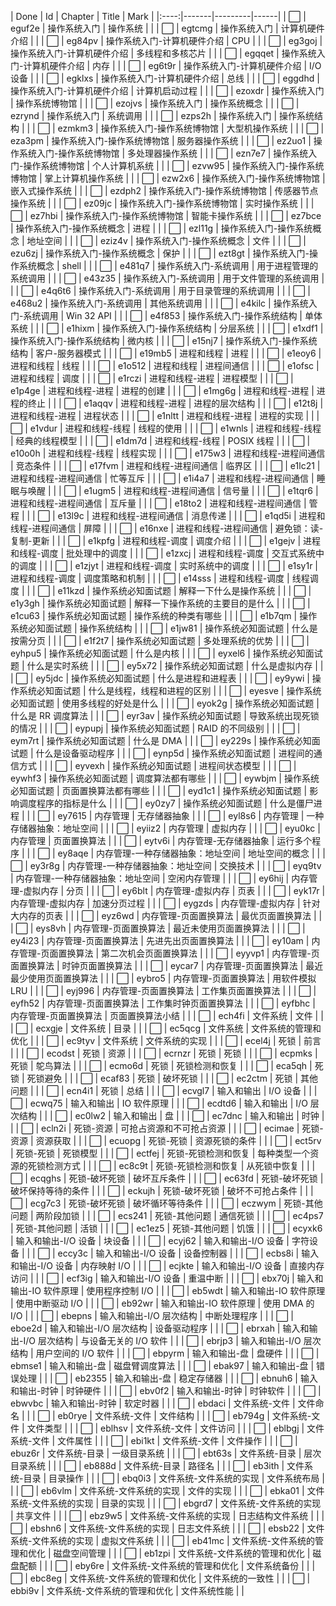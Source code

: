 | Done | Id | Chapter | Title | Mark |
|:----:|-------|---------|------|
| ⬜ | eguf2e | 操作系统入门 | 操作系统 |   |
| ⬜ | egtcmg | 操作系统入门 | 计算机硬件介绍 |   |
| ⬜ | eg84pv | 操作系统入门-计算机硬件介绍 | CPU |   |
| ⬜ | eg3goj | 操作系统入门-计算机硬件介绍 | 多线程和多核芯片 |   |
| ⬜ | egqqet | 操作系统入门-计算机硬件介绍 | 内存 |   |
| ⬜ | eg6t9r | 操作系统入门-计算机硬件介绍 | I/O 设备 |   |
| ⬜ | egklxs | 操作系统入门-计算机硬件介绍 | 总线 |   |
| ⬜ | eggdhd | 操作系统入门-计算机硬件介绍 | 计算机启动过程 |   |
| ⬜ | ezoxdr | 操作系统入门 | 操作系统博物馆 |   |
| ⬜ | ezojvs | 操作系统入门 | 操作系统概念 |   |
| ⬜ | ezrynd | 操作系统入门 | 系统调用 |   |
| ⬜ | ezps2h | 操作系统入门 | 操作系统结构 |   |
| ⬜ | ezmkm3 | 操作系统入门-操作系统博物馆 | 大型机操作系统 |   |
| ⬜ | eza3pm | 操作系统入门-操作系统博物馆 | 服务器操作系统 |   |
| ⬜ | ez2uo1 | 操作系统入门-操作系统博物馆 | 多处理器操作系统 |   |
| ⬜ | ezn7e7 | 操作系统入门-操作系统博物馆 | 个人计算机系统 |   |
| ⬜ | ezvw95 | 操作系统入门-操作系统博物馆 | 掌上计算机操作系统 |   |
| ⬜ | ezw2x6 | 操作系统入门-操作系统博物馆 | 嵌入式操作系统 |   |
| ⬜ | ezdph2 | 操作系统入门-操作系统博物馆 | 传感器节点操作系统 |   |
| ⬜ | ez09jc | 操作系统入门-操作系统博物馆 | 实时操作系统 |   |
| ⬜ | ez7hbi | 操作系统入门-操作系统博物馆 | 智能卡操作系统 |   |
| ⬜ | ez7bce | 操作系统入门-操作系统概念 | 进程 |   |
| ⬜ | ezl11g | 操作系统入门-操作系统概念 | 地址空间 |   |
| ⬜ | eziz4v | 操作系统入门-操作系统概念 | 文件 |   |
| ⬜ | ezu6zj | 操作系统入门-操作系统概念 | 保护 |   |
| ⬜ | ezt8gt | 操作系统入门-操作系统概念 | shell |   |
| ⬜ | e481q7 | 操作系统入门-系统调用 | 用于进程管理的系统调用 |   |
| ⬜ | e43z35 | 操作系统入门-系统调用 | 用于文件管理的系统调用 |   |
| ⬜ | e4q6t6 | 操作系统入门-系统调用 | 用于目录管理的系统调用 |   |
| ⬜ | e468u2 | 操作系统入门-系统调用 | 其他系统调用 |   |
| ⬜ | e4kilc | 操作系统入门-系统调用 | Win 32 API |   |
| ⬜ | e4f853 | 操作系统入门-操作系统结构 | 单体系统 |   |
| ⬜ | e1hixm | 操作系统入门-操作系统结构 | 分层系统 |   |
| ⬜ | e1xdf1 | 操作系统入门-操作系统结构 | 微内核 |   |
| ⬜ | e15nj7 | 操作系统入门-操作系统结构 | 客户-服务器模式 |   |
| ⬜ | e19mb5 | 进程和线程 | 进程 |   |
| ⬜ | e1eoy6 | 进程和线程 | 线程 |   |
| ⬜ | e1o512 | 进程和线程 | 进程间通信 |   |
| ⬜ | e1ofsc | 进程和线程 | 调度 |   |
| ⬜ | e1rczi | 进程和线程-进程 | 进程模型 |   |
| ⬜ | e1p4ge | 进程和线程-进程 | 进程的创建 |   |
| ⬜ | e1mg6g | 进程和线程-进程 | 进程的终止 |   |
| ⬜ | e1aqqv | 进程和线程-进程 | 进程的层次结构 |   |
| ⬜ | e12t8j | 进程和线程-进程 | 进程状态 |   |
| ⬜ | e1nltt | 进程和线程-进程 | 进程的实现 |   |
| ⬜ | e1vdur | 进程和线程-线程 | 线程的使用 |   |
| ⬜ | e1wnls | 进程和线程-线程 | 经典的线程模型 |   |
| ⬜ | e1dm7d | 进程和线程-线程 | POSIX 线程 |   |
| ⬜ | e10o0h | 进程和线程-线程 | 线程实现 |   |
| ⬜ | e175w3 | 进程和线程-进程间通信 | 竞态条件 |   |
| ⬜ | e17fvm | 进程和线程-进程间通信 | 临界区 |   |
| ⬜ | e1lc21 | 进程和线程-进程间通信 | 忙等互斥 |   |
| ⬜ | e1i4a7 | 进程和线程-进程间通信 | 睡眠与唤醒 |   |
| ⬜ | e1ugm5 | 进程和线程-进程间通信 | 信号量 |   |
| ⬜ | e1tqr6 | 进程和线程-进程间通信 | 互斥量 |   |
| ⬜ | e18to2 | 进程和线程-进程间通信 | 管程 |   |
| ⬜ | e13l9c | 进程和线程-进程间通信 | 消息传递 |   |
| ⬜ | e1qd5i | 进程和线程-进程间通信 | 屏障 |   |
| ⬜ | e16nxe | 进程和线程-进程间通信 | 避免锁：读-复制-更新 |   |
| ⬜ | e1kpfg | 进程和线程-调度 | 调度介绍 |   |
| ⬜ | e1gejv | 进程和线程-调度 | 批处理中的调度 |   |
| ⬜ | e1zxcj | 进程和线程-调度 | 交互式系统中的调度 |   |
| ⬜ | e1zjyt | 进程和线程-调度 | 实时系统中的调度 |   |
| ⬜ | e1sy1r | 进程和线程-调度 | 调度策略和机制 |   |
| ⬜ | e14sss | 进程和线程-调度 | 线程调度 |   |
| ⬜ | e11kzd | 操作系统必知面试题 | 解释一下什么是操作系统 |   |
| ⬜ | e1y3gh | 操作系统必知面试题 | 解释一下操作系统的主要目的是什么 |   |
| ⬜ | e1cu63 | 操作系统必知面试题 | 操作系统的种类有哪些 |   |
| ⬜ | e1b7qm | 操作系统必知面试题 | 操作系统结构 |   |
| ⬜ | e1jw81 | 操作系统必知面试题 | 什么是按需分页 |   |
| ⬜ | e1f2t7 | 操作系统必知面试题 | 多处理系统的优势 |   |
| ⬜ | eyhpu5 | 操作系统必知面试题 | 什么是内核 |   |
| ⬜ | eyxel6 | 操作系统必知面试题 | 什么是实时系统 |   |
| ⬜ | ey5x72 | 操作系统必知面试题 | 什么是虚拟内存 |   |
| ⬜ | ey5jdc | 操作系统必知面试题 | 什么是进程和进程表 |   |
| ⬜ | ey9ywi | 操作系统必知面试题 | 什么是线程，线程和进程的区别 |   |
| ⬜ | eyesve | 操作系统必知面试题 | 使用多线程的好处是什么 |   |
| ⬜ | eyok2g | 操作系统必知面试题 | 什么是 RR 调度算法 |   |
| ⬜ | eyr3av | 操作系统必知面试题 | 导致系统出现死锁的情况 |   |
| ⬜ | eypupj | 操作系统必知面试题 | RAID 的不同级别 |   |
| ⬜ | eym7rt | 操作系统必知面试题 | 什么是 DMA |   |
| ⬜ | ey229s | 操作系统必知面试题 | 什么是设备驱动程序 |   |
| ⬜ | eynp5d | 操作系统必知面试题 | 进程间的通信方式 |   |
| ⬜ | eyvexh | 操作系统必知面试题 | 进程间状态模型 |   |
| ⬜ | eywhf3 | 操作系统必知面试题 | 调度算法都有哪些 |   |
| ⬜ | eywbjm | 操作系统必知面试题 | 页面置换算法都有哪些 |   |
| ⬜ | eyd1c1 | 操作系统必知面试题 | 影响调度程序的指标是什么 |   |
| ⬜ | ey0zy7 | 操作系统必知面试题 | 什么是僵尸进程 |   |
| ⬜ | ey7615 | 内存管理 | 无存储器抽象 |   |
| ⬜ | eyl8s6 | 内存管理 | 一种存储器抽象：地址空间 |   |
| ⬜ | eyiiz2 | 内存管理 | 虚拟内存 |   |
| ⬜ | eyu0kc | 内存管理 | 页面置换算法 |   |
| ⬜ | eytv6i | 内存管理-无存储器抽象 | 运行多个程序 |   |
| ⬜ | ey8aqe | 内存管理-一种存储器抽象：地址空间 | 地址空间的概念 |   |
| ⬜ | ey3r8g | 内存管理-一种存储器抽象：地址空间 | 交换技术 |   |
| ⬜ | eyq9tv | 内存管理-一种存储器抽象：地址空间 | 空闲内存管理 |   |
| ⬜ | ey6hij | 内存管理-虚拟内存 | 分页 |   |
| ⬜ | ey6blt | 内存管理-虚拟内存 | 页表 |   |
| ⬜ | eyk17r | 内存管理-虚拟内存 | 加速分页过程 |   |
| ⬜ | eygzds | 内存管理-虚拟内存 | 针对大内存的页表 |   |
| ⬜ | eyz6wd | 内存管理-页面置换算法 | 最优页面置换算法 |   |
| ⬜ | eys8vh | 内存管理-页面置换算法 | 最近未使用页面置换算法 |   |
| ⬜ | ey4i23 | 内存管理-页面置换算法 | 先进先出页面置换算法 |   |
| ⬜ | ey10am | 内存管理-页面置换算法 | 第二次机会页面置换算法 |   |
| ⬜ | eyyvp1 | 内存管理-页面置换算法 | 时钟页面置换算法 |   |
| ⬜ | eycar7 | 内存管理-页面置换算法 | 最近最少使用页面置换算法 |   |
| ⬜ | eybro5 | 内存管理-页面置换算法 | 用软件模拟 LRU |   |
| ⬜ | eyj996 | 内存管理-页面置换算法 | 工作集页面置换算法 |   |
| ⬜ | eyfh52 | 内存管理-页面置换算法 | 工作集时钟页面置换算法 |   |
| ⬜ | eyfbhc | 内存管理-页面置换算法 | 页面置换算法小结 |   |
| ⬜ | ech4fi | 文件系统 | 文件 |   |
| ⬜ | ecxgje | 文件系统 | 目录 |   |
| ⬜ | ec5qcg | 文件系统 | 文件系统的管理和优化 |   |
| ⬜ | ec9tyv | 文件系统 | 文件系统的实现 |   |
| ⬜ | ecel4j | 死锁 | 前言 |   |
| ⬜ | ecodst | 死锁 | 资源 |   |
| ⬜ | ecrnzr | 死锁 | 死锁 |   |
| ⬜ | ecpmks | 死锁 | 鸵鸟算法 |   |
| ⬜ | ecmo6d | 死锁 | 死锁检测和恢复 |   |
| ⬜ | eca5qh | 死锁 | 死锁避免 |   |
| ⬜ | ecaf83 | 死锁 | 破坏死锁 |   |
| ⬜ | ec2ctm | 死锁 | 其他问题 |   |
| ⬜ | ecn4i1 | 死锁 | 总结 |   |
| ⬜ | ecvgl7 | 输入和输出 | I/O 设备 |   |
| ⬜ | ecwq75 | 输入和输出 | IO 软件原理 |   |
| ⬜ | ecdtd6 | 输入和输出 | I/O 层次结构 |   |
| ⬜ | ec0lw2 | 输入和输出 | 盘 |   |
| ⬜ | ec7dnc | 输入和输出 | 时钟 |   |
| ⬜ | ecln2i | 死锁-资源 | 可抢占资源和不可抢占资源 |   |
| ⬜ | ecimae | 死锁-资源 | 资源获取 |   |
| ⬜ | ecuopg | 死锁-死锁 | 资源死锁的条件 |   |
| ⬜ | ect5rv | 死锁-死锁 | 死锁模型 |   |
| ⬜ | ectfej | 死锁-死锁检测和恢复 | 每种类型一个资源的死锁检测方式 |   |
| ⬜ | ec8c9t | 死锁-死锁检测和恢复 | 从死锁中恢复 |   |
| ⬜ | ecqghs | 死锁-破坏死锁 | 破坏互斥条件 |   |
| ⬜ | ec63fd | 死锁-破坏死锁 | 破坏保持等待的条件 |   |
| ⬜ | eckujh | 死锁-破坏死锁 | 破坏不可抢占条件 |   |
| ⬜ | ecg7c3 | 死锁-破坏死锁 | 破坏循环等待条件 |   |
| ⬜ | eczwym | 死锁-其他问题 | 两阶段加锁 |   |
| ⬜ | ecs241 | 死锁-其他问题 | 通信死锁 |   |
| ⬜ | ec4ps7 | 死锁-其他问题 | 活锁 |   |
| ⬜ | ec1ez5 | 死锁-其他问题 | 饥饿 |   |
| ⬜ | ecyxk6 | 输入和输出-I/O 设备 | 块设备 |   |
| ⬜ | ecyj62 | 输入和输出-I/O 设备 | 字符设备 |   |
| ⬜ | eccy3c | 输入和输出-I/O 设备 | 设备控制器 |   |
| ⬜ | ecbs8i | 输入和输出-I/O 设备 | 内存映射 I/O |   |
| ⬜ | ecjkte | 输入和输出-I/O 设备 | 直接内存访问 |   |
| ⬜ | ecf3ig | 输入和输出-I/O 设备 | 重温中断 |   |
| ⬜ | ebx70j | 输入和输出-IO 软件原理 | 使用程序控制 I/O |   |
| ⬜ | eb5wdt | 输入和输出-IO 软件原理 | 使用中断驱动 I/O |   |
| ⬜ | eb92wr | 输入和输出-IO 软件原理 | 使用 DMA 的 I/O |   |
| ⬜ | ebepns | 输入和输出-I/O 层次结构 | 中断处理程序 |   |
| ⬜ | eboe2d | 输入和输出-I/O 层次结构 | 设备驱动程序 |   |
| ⬜ | ebrxah | 输入和输出-I/O 层次结构 | 与设备无关的 I/O 软件 |   |
| ⬜ | ebrjp3 | 输入和输出-I/O 层次结构 | 用户空间的 I/O 软件 |   |
| ⬜ | ebpyrm | 输入和输出-盘 | 盘硬件 |   |
| ⬜ | ebmse1 | 输入和输出-盘 | 磁盘臂调度算法 |   |
| ⬜ | ebak97 | 输入和输出-盘 | 错误处理 |   |
| ⬜ | eb2355 | 输入和输出-盘 | 稳定存储器 |   |
| ⬜ | ebnuh6 | 输入和输出-时钟 | 时钟硬件 |   |
| ⬜ | ebv0f2 | 输入和输出-时钟 | 时钟软件 |   |
| ⬜ | ebwvbc | 输入和输出-时钟 | 软定时器 |   |
| ⬜ | ebdaci | 文件系统-文件 | 文件命名 |   |
| ⬜ | eb0rye | 文件系统-文件 | 文件结构 |   |
| ⬜ | eb794g | 文件系统-文件 | 文件类型 |   |
| ⬜ | eblhsv | 文件系统-文件 | 文件访问 |   |
| ⬜ | eblbgj | 文件系统-文件 | 文件属性 |   |
| ⬜ | ebi1kt | 文件系统-文件 | 文件操作 |   |
| ⬜ | ebuz6r | 文件系统-目录 | 一级目录系统 |   |
| ⬜ | ebt63s | 文件系统-目录 | 层次目录系统 |   |
| ⬜ | eb888d | 文件系统-目录 | 路径名 |   |
| ⬜ | eb3ith | 文件系统-目录 | 目录操作 |   |
| ⬜ | ebq0i3 | 文件系统-文件系统的实现 | 文件系统布局 |   |
| ⬜ | eb6vlm | 文件系统-文件系统的实现 | 文件的实现 |   |
| ⬜ | ebka01 | 文件系统-文件系统的实现 | 目录的实现 |   |
| ⬜ | ebgrd7 | 文件系统-文件系统的实现 | 共享文件 |   |
| ⬜ | ebz9w5 | 文件系统-文件系统的实现 | 日志结构文件系统 |   |
| ⬜ | ebshn6 | 文件系统-文件系统的实现 | 日志文件系统 |   |
| ⬜ | ebsb22 | 文件系统-文件系统的实现 | 虚拟文件系统 |   |
| ⬜ | eb41mc | 文件系统-文件系统的管理和优化 | 磁盘空间管理 |   |
| ⬜ | eb1zpi | 文件系统-文件系统的管理和优化 | 磁盘配额 |   |
| ⬜ | eby6re | 文件系统-文件系统的管理和优化 | 文件系统备份 |   |
| ⬜ | ebc8eg | 文件系统-文件系统的管理和优化 | 文件系统的一致性 |   |
| ⬜ | ebbi9v | 文件系统-文件系统的管理和优化 | 文件系统性能 |   |